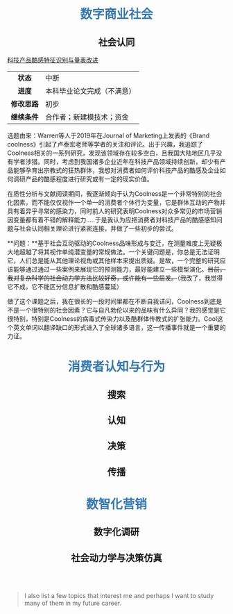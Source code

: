 # <center><font color="#3879B1">数字商业社会</font></center>

## <center>社会认同</center>

[科技产品酷感特征识别与量表改进](https://github.com/)

|     |            |
| :------: | ------------------- |
|**状态**|中断|
| **进度** | 本科毕业论文完成（不满意） |
|**修改思路**|初步|
|**继续条件**|合作者；新建模技术；资金|

选题由来：Warren等人于2019年在Journal of Marketing上发表的《Brand coolness》引起了卢泰宏老师等学者的关注和评论。出于兴趣，我追踪了Coolness相关的一系列研究，发现该领域存在较多空白，且我国大陆地区几乎没有学者涉猎。同时，考虑到我国诸多企业近年在科技产品领域持续创新，却少有产品能够孕育出宗教式的狂热群体，我想对消费者如何评价科技产品的酷感及企业如何调研产品的酷感程度进行研究或有一定的现实价值。

在质性分析与文献阅读期间，我逐渐倾向于认为Coolness是一个非常特别的社会化因素，而不能仅仅视作一个单一的消费者个体行为变量，它是群体互动的产物并具有着异乎寻常的感染力，同时前人的研究表明Coolness对众多常见的市场营销因变量都有着不错的解释能力.....于是我认为应把消费者对科技产品的酷感感知问题与社会认同相关理论进行紧密连接，并做了一些初步的尝试。

**问题：**基于社会互动驱动的Coolness品味形成与变迁，在测量难度上无疑极大地超越了将其视作单纯潜变量的常规做法。一个关键问题是，你总是无法证明它，人们总是能从其他理论视角或其他样本来提出质疑。是故，一个完整的研究应该能够通过通过一些案例来展现它的预测能力，最好能建立一些模型演化。~~目前，我对复杂科学的社会动力学方法比较好奇，或许能有一些启发。~~（我改了，我觉得它不成，它不能区分信息扩散和酷感蔓延）



做了这个课题之后，我在很长的一段时间里都在不断自我诘问，Coolness到底是不是一个很特别的社会因素？它与自凡勃伦以来的品味有什么异同？我的感觉是它很特别，特别是Coolness的病毒式传染力以及酷群体传教式的扩张能力。Cool这个英文单词以翻译缺口的形式进入了全球诸多语言，这一传播事件就是一个重要的力证。

# <center><font color="#3879B1">消费者认知与行为</font></center>

## <center>搜索</center>



## <center>认知</center>



## <center>决策</center>



## <center>传播</center>



# <center><font color="#3879B1">数智化营销</font></center>

## <center>数字化调研</center>



## <center>社会动力学与决策仿真</center>





<br/>

<br/>

> I also list a few topics that interest me and perhaps I want to study many of them in my future career.

